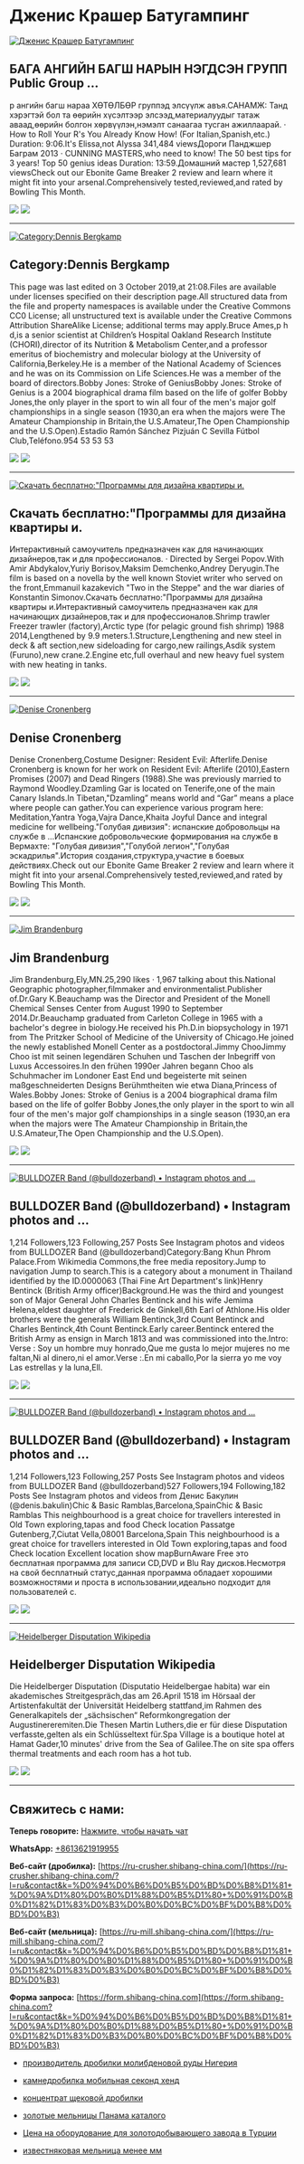 # Дженис Крашер Батугампинг

<a href="https://swt.shibang-china.com/?l=ru&img&k=%D0%94%D0%B6%D0%B5%D0%BD%D0%B8%D1%81+%D0%9A%D1%80%D0%B0%D1%88%D0%B5%D1%80+%D0%91%D0%B0%D1%82%D1%83%D0%B3%D0%B0%D0%BC%D0%BF%D0%B8%D0%BD%D0%B3" target="_blank">![Дженис Крашер Батугампинг](http://static.shibang-china.com/all-800x300/266.jpg)</a>

## БАГА АНГИЙН БАГШ НАРЫН НЭГДСЭН ГРУПП Public Group …
р ангийн багш нараа ХӨТӨЛБӨР группэд элсүүлж авъя.САНАМЖ: Танд хэрэгтэй бол та өөрийн хүсэлтээр элсээд,материалуудыг татаж аваад,өөрийн болгон хөрвүүлэн,нэмэлт санаагаа тусган ажиллаарай.&nbsp;&#0183;&#32;How to Roll Your R's You Already Know How! (For Italian,Spanish,etc.) Duration: 9:06.It's Elissa,not Alyssa 341,484 viewsДороги Панджшер Баграм 2013&nbsp;&#0183;&#32;CUNNING MASTERS,who need to know! The 50 best tips for 3 years! Top 50 genius ideas Duration: 13:59.Домашний мастер 1,527,681 viewsCheck out our Ebonite Game Breaker 2 review and learn where it might fit into your arsenal.Comprehensively tested,reviewed,and rated by Bowling This Month.


<a href="https://whatsapp.shibangsoft.com/WhatsApp.php" target="_blank" title="WhatsApp">![](http://static.shibang-china.com/icon/whatsapp.png)</a> <a href="https://swt.shibang-china.com/?l=ru&icon&k=%D0%94%D0%B6%D0%B5%D0%BD%D0%B8%D1%81+%D0%9A%D1%80%D0%B0%D1%88%D0%B5%D1%80+%D0%91%D0%B0%D1%82%D1%83%D0%B3%D0%B0%D0%BC%D0%BF%D0%B8%D0%BD%D0%B3" target="_blank">![](http://static.shibang-china.com/icon/chat-ru.png)</a>

---

<a href="https://swt.shibang-china.com/?l=ru&img&k=%D0%94%D0%B6%D0%B5%D0%BD%D0%B8%D1%81+%D0%9A%D1%80%D0%B0%D1%88%D0%B5%D1%80+%D0%91%D0%B0%D1%82%D1%83%D0%B3%D0%B0%D0%BC%D0%BF%D0%B8%D0%BD%D0%B3" target="_blank">![Category:Dennis Bergkamp](http://static.shibang-china.com/all-800x300/841.jpg)</a>

## Category:Dennis Bergkamp
This page was last edited on 3 October 2019,at 21:08.Files are available under licenses specified on their description page.All structured data from the file and property namespaces is available under the Creative Commons CC0 License; all unstructured text is available under the Creative Commons Attribution ShareAlike License; additional terms may apply.Bruce Ames,p h d,is a senior scientist at Children’s Hospital Oakland Research Institute (CHORI),director of its Nutrition &amp; Metabolism Center,and a professor emeritus of biochemistry and molecular biology at the University of California,Berkeley.He is a member of the National Academy of Sciences and he was on its Commission on Life Sciences.He was a member of the board of directors.Bobby Jones: Stroke of GeniusBobby Jones: Stroke of Genius is a 2004 biographical drama film based on the life of golfer Bobby Jones,the only player in the sport to win all four of the men's major golf championships in a single season (1930,an era when the majors were The Amateur Championship in Britain,the U.S.Amateur,The Open Championship and the U.S.Open).Estadio Ram&#243;n S&#225;nchez Pizju&#225;n C Sevilla F&#250;tbol Club,Tel&#233;fono.954 53 53 53


<a href="https://whatsapp.shibangsoft.com/WhatsApp.php" target="_blank" title="WhatsApp">![](http://static.shibang-china.com/icon/whatsapp.png)</a> <a href="https://swt.shibang-china.com/?l=ru&icon&k=%D0%94%D0%B6%D0%B5%D0%BD%D0%B8%D1%81+%D0%9A%D1%80%D0%B0%D1%88%D0%B5%D1%80+%D0%91%D0%B0%D1%82%D1%83%D0%B3%D0%B0%D0%BC%D0%BF%D0%B8%D0%BD%D0%B3" target="_blank">![](http://static.shibang-china.com/icon/chat-ru.png)</a>

---

<a href="https://swt.shibang-china.com/?l=ru&img&k=%D0%94%D0%B6%D0%B5%D0%BD%D0%B8%D1%81+%D0%9A%D1%80%D0%B0%D1%88%D0%B5%D1%80+%D0%91%D0%B0%D1%82%D1%83%D0%B3%D0%B0%D0%BC%D0%BF%D0%B8%D0%BD%D0%B3" target="_blank">![Скачать бесплатно:&quot;Программы для дизайна квартиры и.](http://static.shibang-china.com/all-800x300/949.jpg)</a>

## Скачать бесплатно:&quot;Программы для дизайна квартиры и.
Интерактивный самоучитель предназначен как для начинающих дизайнеров,так и для профессионалов.&nbsp;&#0183;&#32;Directed by Sergei Popov.With Amir Abdykalov,Yuriy Borisov,Maksim Demchenko,Andrey Deryugin.The film is based on a novella by the well known Stoviet writer who served on the front,Emmanuil kazakevich &quot;Two in the Steppe&quot; and the war diaries of Konstantin Simonov.Скачать бесплатно:&quot;Программы для дизайна квартиры и.Интерактивный самоучитель предназначен как для начинающих дизайнеров,так и для профессионалов.Shrimp trawler Freezer trawler (factory),Arctic type (for pelagic ground fish shrimp) 1988 2014,Lengthened by 9.9 meters.1.Structure,Lengthening and new steel in deck &amp; aft section,new sideloading for cargo,new railings,Asdik system (Furuno),new crane.2.Engine etc,full overhaul and new heavy fuel system with new heating in tanks.


<a href="https://whatsapp.shibangsoft.com/WhatsApp.php" target="_blank" title="WhatsApp">![](http://static.shibang-china.com/icon/whatsapp.png)</a> <a href="https://swt.shibang-china.com/?l=ru&icon&k=%D0%94%D0%B6%D0%B5%D0%BD%D0%B8%D1%81+%D0%9A%D1%80%D0%B0%D1%88%D0%B5%D1%80+%D0%91%D0%B0%D1%82%D1%83%D0%B3%D0%B0%D0%BC%D0%BF%D0%B8%D0%BD%D0%B3" target="_blank">![](http://static.shibang-china.com/icon/chat-ru.png)</a>

---

<a href="https://swt.shibang-china.com/?l=ru&img&k=%D0%94%D0%B6%D0%B5%D0%BD%D0%B8%D1%81+%D0%9A%D1%80%D0%B0%D1%88%D0%B5%D1%80+%D0%91%D0%B0%D1%82%D1%83%D0%B3%D0%B0%D0%BC%D0%BF%D0%B8%D0%BD%D0%B3" target="_blank">![Denise Cronenberg](http://static.shibang-china.com/all-800x300/1528.jpg)</a>

## Denise Cronenberg
Denise Cronenberg,Costume Designer: Resident Evil: Afterlife.Denise Cronenberg is known for her work on Resident Evil: Afterlife (2010),Eastern Promises (2007) and Dead Ringers (1988).She was previously married to Raymond Woodley.Dzamling Gar is located on Tenerife,one of the main Canary Islands.In Tibetan,&quot;Dzamling” means world and “Gar” means a place where people can gather.You can experience various program here: Meditation,Yantra Yoga,Vajra Dance,Khaita Joyful Dance and integral medicine for wellbeing.&quot;Голубая дивизия&quot;: испанские добровольцы на службе в …Испанские добровольческие формирования на службе в Вермахте: &quot;Голубая дивизия&quot;,&quot;Голубой легион&quot;,&quot;Голубая эскадрилья&quot;.История создания,структура,участие в боевых действиях.Check out our Ebonite Game Breaker 2 review and learn where it might fit into your arsenal.Comprehensively tested,reviewed,and rated by Bowling This Month.


<a href="https://whatsapp.shibangsoft.com/WhatsApp.php" target="_blank" title="WhatsApp">![](http://static.shibang-china.com/icon/whatsapp.png)</a> <a href="https://swt.shibang-china.com/?l=ru&icon&k=%D0%94%D0%B6%D0%B5%D0%BD%D0%B8%D1%81+%D0%9A%D1%80%D0%B0%D1%88%D0%B5%D1%80+%D0%91%D0%B0%D1%82%D1%83%D0%B3%D0%B0%D0%BC%D0%BF%D0%B8%D0%BD%D0%B3" target="_blank">![](http://static.shibang-china.com/icon/chat-ru.png)</a>

---

<a href="https://swt.shibang-china.com/?l=ru&img&k=%D0%94%D0%B6%D0%B5%D0%BD%D0%B8%D1%81+%D0%9A%D1%80%D0%B0%D1%88%D0%B5%D1%80+%D0%91%D0%B0%D1%82%D1%83%D0%B3%D0%B0%D0%BC%D0%BF%D0%B8%D0%BD%D0%B3" target="_blank">![Jim Brandenburg](http://static.shibang-china.com/all-800x300/763.jpg)</a>

## Jim Brandenburg
Jim Brandenburg,Ely,MN.25,290 likes &#183; 1,967 talking about this.National Geographic photographer,filmmaker and environmentalist.Publisher of.Dr.Gary K.Beauchamp was the Director and President of the Monell Chemical Senses Center from August 1990 to September 2014.Dr.Beauchamp graduated from Carleton College in 1965 with a bachelor's degree in biology.He received his Ph.D.in biopsychology in 1971 from The Pritzker School of Medicine of the University of Chicago.He joined the newly established Monell Center as a postdoctoral.Jimmy ChooJimmy Choo ist mit seinen legend&#228;ren Schuhen und Taschen der Inbegriff von Luxus Accessoires.In den fr&#252;hen 1990er Jahren begann Choo als Schuhmacher im Londoner East End und begeisterte mit seinen ma&#223;geschneiderten Designs Ber&#252;hmtheiten wie etwa Diana,Princess of Wales.Bobby Jones: Stroke of Genius is a 2004 biographical drama film based on the life of golfer Bobby Jones,the only player in the sport to win all four of the men's major golf championships in a single season (1930,an era when the majors were The Amateur Championship in Britain,the U.S.Amateur,The Open Championship and the U.S.Open).


<a href="https://whatsapp.shibangsoft.com/WhatsApp.php" target="_blank" title="WhatsApp">![](http://static.shibang-china.com/icon/whatsapp.png)</a> <a href="https://swt.shibang-china.com/?l=ru&icon&k=%D0%94%D0%B6%D0%B5%D0%BD%D0%B8%D1%81+%D0%9A%D1%80%D0%B0%D1%88%D0%B5%D1%80+%D0%91%D0%B0%D1%82%D1%83%D0%B3%D0%B0%D0%BC%D0%BF%D0%B8%D0%BD%D0%B3" target="_blank">![](http://static.shibang-china.com/icon/chat-ru.png)</a>

---

<a href="https://swt.shibang-china.com/?l=ru&img&k=%D0%94%D0%B6%D0%B5%D0%BD%D0%B8%D1%81+%D0%9A%D1%80%D0%B0%D1%88%D0%B5%D1%80+%D0%91%D0%B0%D1%82%D1%83%D0%B3%D0%B0%D0%BC%D0%BF%D0%B8%D0%BD%D0%B3" target="_blank">![BULLDOZER Band (@bulldozerband) • Instagram photos and …](http://static.shibang-china.com/all-800x300/225.jpg)</a>

## BULLDOZER Band (@bulldozerband) • Instagram photos and …
1,214 Followers,123 Following,257 Posts See Instagram photos and videos from BULLDOZER Band (@bulldozerband)Category:Bang Khun Phrom Palace.From Wikimedia Commons,the free media repository.Jump to navigation Jump to search.This is a category about a monument in Thailand identified by the ID.0000063 (Thai Fine Art Department's link)Henry Bentinck (British Army officer)Background.He was the third and youngest son of Major General John Charles Bentinck and his wife Jemima Helena,eldest daughter of Frederick de Ginkell,6th Earl of Athlone.His older brothers were the generals William Bentinck,3rd Count Bentinck and Charles Bentinck,4th Count Bentinck.Early career.Bentinck entered the British Army as ensign in March 1813 and was commissioned into the.Intro: Verse : Soy un hombre muy honrado,Que me gusta lo mejor mujeres no me faltan,Ni al dinero,ni el amor.Verse :.En mi caballo,Por la sierra yo me voy Las estrellas y la luna,Ell.


<a href="https://whatsapp.shibangsoft.com/WhatsApp.php" target="_blank" title="WhatsApp">![](http://static.shibang-china.com/icon/whatsapp.png)</a> <a href="https://swt.shibang-china.com/?l=ru&icon&k=%D0%94%D0%B6%D0%B5%D0%BD%D0%B8%D1%81+%D0%9A%D1%80%D0%B0%D1%88%D0%B5%D1%80+%D0%91%D0%B0%D1%82%D1%83%D0%B3%D0%B0%D0%BC%D0%BF%D0%B8%D0%BD%D0%B3" target="_blank">![](http://static.shibang-china.com/icon/chat-ru.png)</a>

---

<a href="https://swt.shibang-china.com/?l=ru&img&k=%D0%94%D0%B6%D0%B5%D0%BD%D0%B8%D1%81+%D0%9A%D1%80%D0%B0%D1%88%D0%B5%D1%80+%D0%91%D0%B0%D1%82%D1%83%D0%B3%D0%B0%D0%BC%D0%BF%D0%B8%D0%BD%D0%B3" target="_blank">![BULLDOZER Band (@bulldozerband) • Instagram photos and …](http://static.shibang-china.com/all-800x300/582.jpg)</a>

## BULLDOZER Band (@bulldozerband) • Instagram photos and …
1,214 Followers,123 Following,257 Posts See Instagram photos and videos from BULLDOZER Band (@bulldozerband)527 Followers,194 Following,182 Posts See Instagram photos and videos from Денис Бакулин (@denis.bakulin)Chic &amp; Basic Ramblas,Barcelona,SpainChic &amp; Basic Ramblas This neighbourhood is a great choice for travellers interested in Old Town exploring,tapas and food Check location Passatge Gutenberg,7,Ciutat Vella,08001 Barcelona,Spain This neighbourhood is a great choice for travellers interested in Old Town exploring,tapas and food Check location Excellent location show mapBurnAware Free это бесплатная программа для записи CD,DVD и Blu Ray дисков.Несмотря на свой бесплатный статус,данная программа обладает хорошими возможностями и проста в использовании,идеально подходит для пользователей с.


<a href="https://whatsapp.shibangsoft.com/WhatsApp.php" target="_blank" title="WhatsApp">![](http://static.shibang-china.com/icon/whatsapp.png)</a> <a href="https://swt.shibang-china.com/?l=ru&icon&k=%D0%94%D0%B6%D0%B5%D0%BD%D0%B8%D1%81+%D0%9A%D1%80%D0%B0%D1%88%D0%B5%D1%80+%D0%91%D0%B0%D1%82%D1%83%D0%B3%D0%B0%D0%BC%D0%BF%D0%B8%D0%BD%D0%B3" target="_blank">![](http://static.shibang-china.com/icon/chat-ru.png)</a>

---

<a href="https://swt.shibang-china.com/?l=ru&img&k=%D0%94%D0%B6%D0%B5%D0%BD%D0%B8%D1%81+%D0%9A%D1%80%D0%B0%D1%88%D0%B5%D1%80+%D0%91%D0%B0%D1%82%D1%83%D0%B3%D0%B0%D0%BC%D0%BF%D0%B8%D0%BD%D0%B3" target="_blank">![Heidelberger Disputation Wikipedia](http://static.shibang-china.com/all-800x300/878.jpg)</a>

## Heidelberger Disputation Wikipedia
Die Heidelberger Disputation (Disputatio Heidelbergae habita) war ein akademisches Streitgespr&#228;ch,das am 26.April 1518 im H&#246;rsaal der Artistenfakult&#228;t der Universit&#228;t Heidelberg stattfand,im Rahmen des Generalkapitels der „s&#228;chsischen“ Reformkongregation der Augustinereremiten.Die Thesen Martin Luthers,die er f&#252;r diese Disputation verfasste,gelten als ein Schl&#252;sseltext f&#252;r.Spa Village is a boutique hotel at Hamat Gader,10 minutes' drive from the Sea of Galilee.The on site spa offers thermal treatments and each room has a hot tub.

<a href="https://whatsapp.shibangsoft.com/WhatsApp.php" target="_blank" title="WhatsApp">![](http://static.shibang-china.com/icon/whatsapp.png)</a> <a href="https://swt.shibang-china.com/?l=ru&icon&k=%D0%94%D0%B6%D0%B5%D0%BD%D0%B8%D1%81+%D0%9A%D1%80%D0%B0%D1%88%D0%B5%D1%80+%D0%91%D0%B0%D1%82%D1%83%D0%B3%D0%B0%D0%BC%D0%BF%D0%B8%D0%BD%D0%B3" target="_blank">![](http://static.shibang-china.com/icon/chat-ru.png)</a>

---
## Свяжитесь с нами:

**Теперь говорите:** [Нажмите, чтобы начать чат](https://swt.shibang-china.com?l=ru&contact&k=%D0%94%D0%B6%D0%B5%D0%BD%D0%B8%D1%81+%D0%9A%D1%80%D0%B0%D1%88%D0%B5%D1%80+%D0%91%D0%B0%D1%82%D1%83%D0%B3%D0%B0%D0%BC%D0%BF%D0%B8%D0%BD%D0%B3)

**WhatsApp:**  [+8613621919955](https://whatsapp.shibangsoft.com/WhatsApp.php)

**Веб-сайт (дробилка):** [https://ru-crusher.shibang-china.com/](https://ru-crusher.shibang-china.com/?l=ru&contact&k=%D0%94%D0%B6%D0%B5%D0%BD%D0%B8%D1%81+%D0%9A%D1%80%D0%B0%D1%88%D0%B5%D1%80+%D0%91%D0%B0%D1%82%D1%83%D0%B3%D0%B0%D0%BC%D0%BF%D0%B8%D0%BD%D0%B3)

**Веб-сайт (мельница):** [https://ru-mill.shibang-china.com/](https://ru-mill.shibang-china.com/?l=ru&contact&k=%D0%94%D0%B6%D0%B5%D0%BD%D0%B8%D1%81+%D0%9A%D1%80%D0%B0%D1%88%D0%B5%D1%80+%D0%91%D0%B0%D1%82%D1%83%D0%B3%D0%B0%D0%BC%D0%BF%D0%B8%D0%BD%D0%B3)

**Форма запроса:** [https://form.shibang-china.com](https://form.shibang-china.com?l=ru&contact&k=%D0%94%D0%B6%D0%B5%D0%BD%D0%B8%D1%81+%D0%9A%D1%80%D0%B0%D1%88%D0%B5%D1%80+%D0%91%D0%B0%D1%82%D1%83%D0%B3%D0%B0%D0%BC%D0%BF%D0%B8%D0%BD%D0%B3)

* [производитель дробилки молибденовой руды Нигерия](../133/%D0%BF%D1%80%D0%BE%D0%B8%D0%B7%D0%B2%D0%BE%D0%B4%D0%B8%D1%82%D0%B5%D0%BB%D1%8C%20%D0%B4%D1%80%D0%BE%D0%B1%D0%B8%D0%BB%D0%BA%D0%B8%20%D0%BC%D0%BE%D0%BB%D0%B8%D0%B1%D0%B4%D0%B5%D0%BD%D0%BE%D0%B2%D0%BE%D0%B9%20%D1%80%D1%83%D0%B4%D1%8B%20%D0%9D%D0%B8%D0%B3%D0%B5%D1%80%D0%B8%D1%8F.md)

* [камнедробилка мобильная секонд хенд](../131/%D0%BA%D0%B0%D0%BC%D0%BD%D0%B5%D0%B4%D1%80%D0%BE%D0%B1%D0%B8%D0%BB%D0%BA%D0%B0%20%D0%BC%D0%BE%D0%B1%D0%B8%D0%BB%D1%8C%D0%BD%D0%B0%D1%8F%20%D1%81%D0%B5%D0%BA%D0%BE%D0%BD%D0%B4%20%D1%85%D0%B5%D0%BD%D0%B4.md)

* [концентрат щековой дробилки](../134/%D0%BA%D0%BE%D0%BD%D1%86%D0%B5%D0%BD%D1%82%D1%80%D0%B0%D1%82%20%D1%89%D0%B5%D0%BA%D0%BE%D0%B2%D0%BE%D0%B9%20%D0%B4%D1%80%D0%BE%D0%B1%D0%B8%D0%BB%D0%BA%D0%B8.md)

* [золотые мельницы Панама каталого](../135/%D0%B7%D0%BE%D0%BB%D0%BE%D1%82%D1%8B%D0%B5%20%D0%BC%D0%B5%D0%BB%D1%8C%D0%BD%D0%B8%D1%86%D1%8B%20%D0%9F%D0%B0%D0%BD%D0%B0%D0%BC%D0%B0%20%D0%BA%D0%B0%D1%82%D0%B0%D0%BB%D0%BE%D0%B3%D0%BE.md)

* [Цена на оборудование для золотодобывающего завода в Турции](../131/%D0%A6%D0%B5%D0%BD%D0%B0%20%D0%BD%D0%B0%20%D0%BE%D0%B1%D0%BE%D1%80%D1%83%D0%B4%D0%BE%D0%B2%D0%B0%D0%BD%D0%B8%D0%B5%20%D0%B4%D0%BB%D1%8F%20%D0%B7%D0%BE%D0%BB%D0%BE%D1%82%D0%BE%D0%B4%D0%BE%D0%B1%D1%8B%D0%B2%D0%B0%D1%8E%D1%89%D0%B5%D0%B3%D0%BE%20%D0%B7%D0%B0%D0%B2%D0%BE%D0%B4%D0%B0%20%D0%B2%20%D0%A2%D1%83%D1%80%D1%86%D0%B8%D0%B8.md)

* [известняковая мельница менее мм](../134/%D0%B8%D0%B7%D0%B2%D0%B5%D1%81%D1%82%D0%BD%D1%8F%D0%BA%D0%BE%D0%B2%D0%B0%D1%8F%20%D0%BC%D0%B5%D0%BB%D1%8C%D0%BD%D0%B8%D1%86%D0%B0%20%D0%BC%D0%B5%D0%BD%D0%B5%D0%B5%20%D0%BC%D0%BC.md)